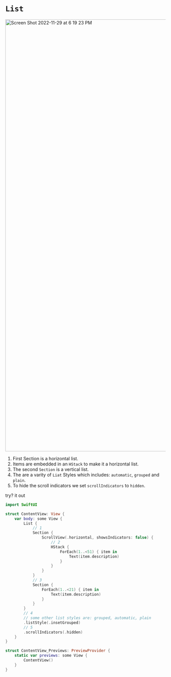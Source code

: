 # `List`

<img width="1359" alt="Screen Shot 2022-11-29 at 6 19 23 PM" src="https://user-images.githubusercontent.com/1819208/204669819-2e1ac049-6104-4882-80ee-e2e5f827b9ac.png">

1. First Section is a horizontal list.
2. Items are embedded in an `HStack` to make it a horizontal list. 
3. The second `Section` is a vertical list.
4. The are a varity of `Liat` Styles which includes: `automatic`, `grouped` and `plain`. 
5. To hide the scroll indicators we set `scrollIndicators` to `hidden`. 

try? it out 

```swift
import SwiftUI

struct ContentView: View {
    var body: some View {
        List {
            // 1
            Section {
                ScrollView(.horizontal, showsIndicators: false) {
                    // 2
                    HStack {
                        ForEach(1..<51) { item in
                            Text(item.description)
                        }
                    }
                }
            }
            // 3
            Section {
                ForEach(1..<21) { item in
                    Text(item.description)
                }
            }
        }
        // 4
        // some other list styles are: grouped, automatic, plain
        .listStyle(.insetGrouped)
        // 5
        .scrollIndicators(.hidden)
    }
}

struct ContentView_Previews: PreviewProvider {
    static var previews: some View {
        ContentView()
    }
}
```
